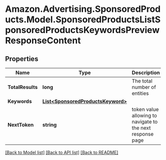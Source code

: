 # Amazon.Advertising.SponsoredProducts.Model.SponsoredProductsListSponsoredProductsKeywordsPreviewResponseContent

## Properties

Name | Type | Description | Notes
------------ | ------------- | ------------- | -------------
**TotalResults** | **long** | The total number of entities | [optional] 
**Keywords** | [**List&lt;SponsoredProductsKeyword&gt;**](SponsoredProductsKeyword.md) |  | [optional] 
**NextToken** | **string** | token value allowing to navigate to the next response page | [optional] 

[[Back to Model list]](../README.md#documentation-for-models) [[Back to API list]](../README.md#documentation-for-api-endpoints) [[Back to README]](../README.md)

